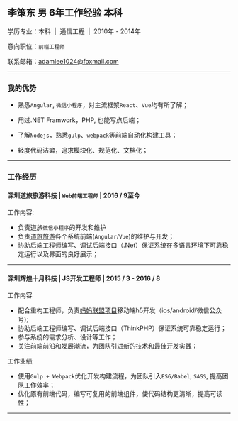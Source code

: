 
## 李策东 男 6年工作经验 本科

<!-- <img src="http://static.yizhi.com/img/cd/20150224_1*1.jpg" style="float:left;margin-right:50px;width:150px;border-radius: 50%" alt=""> -->

学历专业：本科&nbsp; |&nbsp; 通信工程 &nbsp;|&nbsp; 2010年 - 2014年

意向职位：`前端工程师`

<!-- 意向地区：` 深圳 `、广州 -->

联系邮箱：[adamlee1024@foxmail.com](mailto:adamlee1024@foxmail.com)

---

### 我的优势

- 熟悉`Angular`, `微信小程序`，对主流框架`React`、`Vue`均有所了解；

- 用过.NET Framwork，PHP, 也能写点后端；

- 了解`Nodejs`，熟悉`gulp`、`webpack`等前端自动化构建工具；

- 轻度代码洁癖，追求模块化、规范化、文档化；

---

### 工作经历

#### 深圳道旅旅游科技 | `Web前端工程师` | 2016 / 9至今

工作内容:

- 负责道旅`微信小程序`的开发和维护
- 负责[道旅旅游](//www.didatravel.com)各个系统前端(`Angular`/`Vue`)的维护与开发；
- 协助后端工程师编写、调试后端接口（.Net）保证系统在多语言环境下可靠稳定运行以及界面的良好展示；

---

#### 深圳辉煌十月科技 | JS开发工程师 | 2015 / 3 - 2016 / 8

工作内容

- 配合重构工程师，负责[妈妈联盟项目](//www.mamalianmeng.com.cn)移动端h5开发（ios/android/微信公众号);
- 协助后端工程师编写、调试后端接口（ThinkPHP）保证系统可靠稳定运行；
- 参与系统的需求分析、设计等工作；
- 关注前端前沿和发展潮流，为团队引进新的技术和最佳开发实践；

工作业绩

- 使用`Gulp + Webpack`优化开发构建流程，为团队引入`ES6/Babel`, `SASS`, 提高团队工作效率；
- 优化原有前端代码，编写可复用的前端组件，使代码结构更清晰，提高可读性；

---

